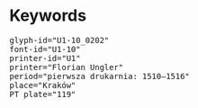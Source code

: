 # Keywords
<pre>
glyph-id="U1-10_0202"
font-id="U1-10"
printer-id="U1"
printer="Florian Ungler"
period="pierwsza drukarnia: 1510–1516"
place="Kraków"
PT plate="119"
</pre>
